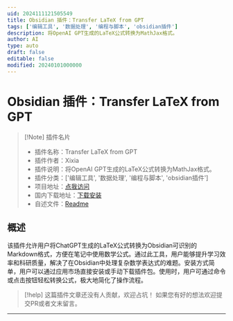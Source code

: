 ```yaml
---
uid: 2024111121505549
title: Obsidian 插件：Transfer LaTeX from GPT
tags: ['编辑工具', '数据处理', '编程与脚本', 'obsidian插件']
description: 将OpenAI GPT生成的LaTeX公式转换为MathJax格式。
author: AI
type: auto
draft: false
editable: false
modified: 20240101000000
---
```


# Obsidian 插件：Transfer LaTeX from GPT

> [!Note] 插件名片
> - 插件名称：Transfer LaTeX from GPT
> - 插件作者：Xixia
> - 插件说明：将OpenAI GPT生成的LaTeX公式转换为MathJax格式。
> - 插件分类：['编辑工具', '数据处理', '编程与脚本', 'obsidian插件']
> - 项目地址：[点我访问](https://github.com/xixia123/obsidian-transfer-latex-from-gpt)
> - 国内下载地址：[下载安装](https://pkmer.cn/products/plugin/pluginMarket/?transfer-latex-from-gpt)
> - 自述文件：[Readme](https://ghproxy.net/https://raw.githubusercontent.com/xixia123/obsidian-transfer-latex-from-gpt/master/README.md)



## 概述

该插件允许用户将ChatGPT生成的LaTeX公式转换为Obsidian可识别的Markdown格式，方便在笔记中使用数学公式。通过此工具，用户能够提升学习效率和科研质量，解决了在Obsidian中处理复杂数学表达式的难题。安装方式简单，用户可以通过应用市场直接安装或手动下载插件包。使用时，用户可通过命令或点击按钮轻松转换公式，极大地简化了操作流程。


> [!help] 
> 这篇插件文章还没有人贡献，欢迎占坑！
> 如果您有好的想法欢迎提交PR或者文末留言。
> 

---



